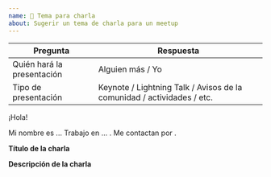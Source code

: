 ```yaml
---
name: 🚀 Tema para charla
about: Sugerir un tema de charla para un meetup
---
```


<!--
Las charlas propuestas pueden estar relacionadas de alguna forma a la misión de Mozilla y/o alguno de los proyectos que inició o mantiene, desde tecnologías y herramientas creadas y/o utilizadas hasta proyectos de la comunidad. Aunque los temas son abiertos.
-->

| Pregunta                   | Respuesta
|----------------------------|----------
| Quién hará la presentación | Alguien más <!-- Idea para presentación futura por alguien más --> / Yo <!-- Yo quiero hacer la presentación !-->
| Tipo de presentación       | Keynote / Lightning Talk / Avisos de la comunidad / actividades / etc.

¡Hola!

Mi nombre es ... Trabajo en ... <!-- esto es opcional -->. Me contactan por <!-- Twitter / Github / Facebook -->.

<!-- En el transcurso de las dos semanas antes del meetup haremos una charla de prueba (de manera remota) sólo para estar preparados, coordinar y que todo salga lo mejor posible el día del meetup. Luego te contactaremos por los medios que indicaste anteriormente para coordinar la fecha :) -->

**Título de la charla**
<!-- La idea es que resuma la idea central de tu presentación. -->

**Descripción de la charla**
<!-- Con 20 palabras estamos bien -->

<!-- Agrega algo más sobre tí o el tema -->
